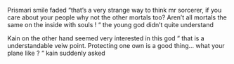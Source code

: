 Prismari smile faded “that’s a very strange way to think mr sorcerer, if you care about your people why not the other mortals too? Aren’t all mortals the same on the inside with souls ! “ the young god didn’t quite understand 

Kain on the other hand seemed very interested in this god “ that is a understandable veiw point. Protecting one own is a good thing... what your plane like ? “ kain suddenly asked